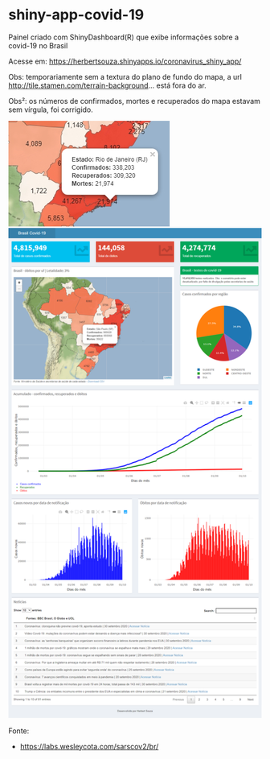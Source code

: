 # shiny-app-covid-19

 Painel criado com ShinyDashboard(R) que exibe informações sobre a covid-19 no Brasil
 
 Acesse em: https://herbertsouza.shinyapps.io/coronavirus_shiny_app/

Obs: temporariamente sem a textura do plano de fundo do mapa, a url http://tile.stamen.com/terrain-background... está fora do ar.

Obs²: os números de confirmados, mortes e recuperados do mapa estavam sem vírgula, foi corrigido.

<img src="https://github.com/herbertizidro/coronavirus_shiny_app/blob/master/numeros_mapa.jpg">

<img src="https://github.com/herbertizidro/coronavirus_shiny_app/blob/master/screenshot01.10.2020.png">

Fonte:

 - https://labs.wesleycota.com/sarscov2/br/

